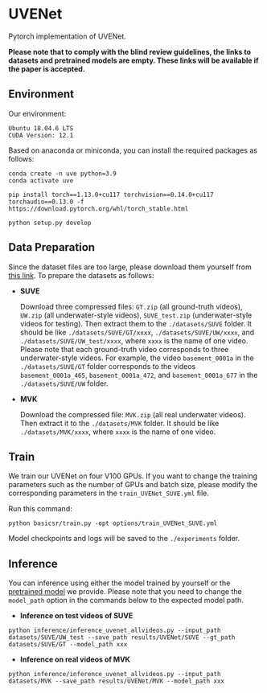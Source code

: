 # UVENet
 Pytorch implementation of UVENet. 
 
 **Please note that to comply with the blind review guidelines, the links to datasets and pretrained models are empty. These links will be available if the paper is accepted.**

## Environment

Our environment:
```
Ubuntu 18.04.6 LTS
CUDA Version: 12.1
```
Based on anaconda or miniconda, you can install the required packages as follows:

```setup
conda create -n uve python=3.9
conda activate uve

pip install torch==1.13.0+cu117 torchvision==0.14.0+cu117 torchaudio==0.13.0 -f https://download.pytorch.org/whl/torch_stable.html

python setup.py develop
```

## Data Preparation

Since the dataset files are too large, please download them yourself from [this link](). To prepare the datasets as follows:

- **SUVE**

    Download three compressed files: `GT.zip` (all ground-truth videos), `UW.zip` (all underwater-style videos), `SUVE_test.zip` (underwater-style videos for testing). Then extract them to the `./datasets/SUVE` folder. It should be like `./datasets/SUVE/GT/xxxx`, `./datasets/SUVE/UW/xxxx`, and `./datasets/SUVE/UW_test/xxxx`, where `xxxx` is the name of one video. Please note that each ground-truth video corresponds to three underwater-style videos. For example, the video `basement_0001a` in the `./datasets/SUVE/GT` folder corresponds to the videos `basement_0001a_465`, `basement_0001a_472`, and `basement_0001a_677` in the `./datasets/SUVE/UW` folder.

- **MVK**
    
    Download the compressed file: `MVK.zip` (all real underwater videos). Then extract it to the `./datasets/MVK` folder. It should be like `./datasets/MVK/xxxx`, where `xxxx` is the name of one video.

## Train

We train our UVENet on four V100 GPUs. If you want to change the training parameters such as the number of GPUs and batch size, please modify the corresponding parameters in the `train_UVENet_SUVE.yml` file.

Run this command:

```
python basicsr/train.py -opt options/train_UVENet_SUVE.yml
```
Model checkpoints and logs will be saved to the `./experiments` folder.

## Inference

You can inference using either the model trained by yourself or the [pretrained model]() we provide. Please note that you need to change the `model_path` option in the commands below to the expected model path.

- **Inference on test videos of SUVE**
```
python inference/inference_uvenet_allvideos.py --input_path datasets/SUVE/UW_test --save_path results/UVENet/SUVE --gt_path datasets/SUVE/GT --model_path xxx
```

- **Inference on real videos of MVK**
```predict
python inference/inference_uvenet_allvideos.py --input_path datasets/MVK --save_path results/UVENet/MVK --model_path xxx
```
